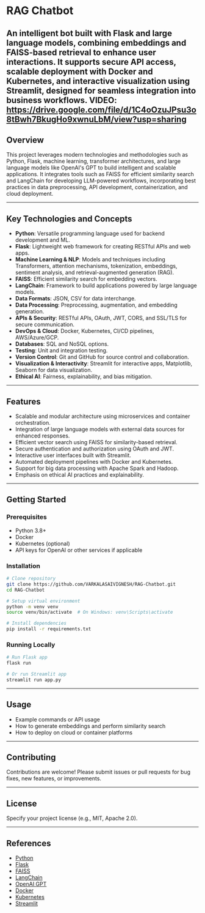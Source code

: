 
# RAG Chatbot

An intelligent bot built with Flask and large language models, combining embeddings and FAISS-based retrieval to enhance user interactions. It supports secure API access, scalable deployment with Docker and Kubernetes, and interactive visualization using Streamlit, designed for seamless integration into business workflows.
**VIDEO**: https://drive.google.com/file/d/1C4oOzuJPsu3o8tBwh7BkugHo9xwnuLbM/view?usp=sharing
---

## Overview

This project leverages modern technologies and methodologies such as Python, Flask, machine learning, transformer architectures, and large language models like OpenAI's GPT to build intelligent and scalable applications. It integrates tools such as FAISS for efficient similarity search and LangChain for developing LLM-powered workflows, incorporating best practices in data preprocessing, API development, containerization, and cloud deployment.

---

## Key Technologies and Concepts

- **Python**: Versatile programming language used for backend development and ML.
- **Flask**: Lightweight web framework for creating RESTful APIs and web apps.
- **Machine Learning & NLP**: Models and techniques including Transformers, attention mechanisms, tokenization, embeddings, sentiment analysis, and retrieval-augmented generation (RAG).
- **FAISS**: Efficient similarity search for embedding vectors.
- **LangChain**: Framework to build applications powered by large language models.
- **Data Formats**: JSON, CSV for data interchange.
- **Data Processing**: Preprocessing, augmentation, and embedding generation.
- **APIs & Security**: RESTful APIs, OAuth, JWT, CORS, and SSL/TLS for secure communication.
- **DevOps & Cloud**: Docker, Kubernetes, CI/CD pipelines, AWS/Azure/GCP.
- **Databases**: SQL and NoSQL options.
- **Testing**: Unit and integration testing.
- **Version Control**: Git and GitHub for source control and collaboration.
- **Visualization & Interactivity**: Streamlit for interactive apps, Matplotlib, Seaborn for data visualization.
- **Ethical AI**: Fairness, explainability, and bias mitigation.

---

## Features

- Scalable and modular architecture using microservices and container orchestration.
- Integration of large language models with external data sources for enhanced responses.
- Efficient vector search using FAISS for similarity-based retrieval.
- Secure authentication and authorization using OAuth and JWT.
- Interactive user interfaces built with Streamlit.
- Automated deployment pipelines with Docker and Kubernetes.
- Support for big data processing with Apache Spark and Hadoop.
- Emphasis on ethical AI practices and explainability.

---

## Getting Started

### Prerequisites

- Python 3.8+
- Docker
- Kubernetes (optional)
- API keys for OpenAI or other services if applicable

### Installation

```bash
# Clone repository
git clone https://github.com/VARKALASAIVIGNESH/RAG-Chatbot.git
cd RAG-Chatbot

# Setup virtual environment
python -m venv venv
source venv/bin/activate  # On Windows: venv\Scripts\activate

# Install dependencies
pip install -r requirements.txt
````

### Running Locally

```bash
# Run Flask app
flask run

# Or run Streamlit app
streamlit run app.py
```

---

## Usage

* Example commands or API usage
* How to generate embeddings and perform similarity search
* How to deploy on cloud or container platforms

---

## Contributing

Contributions are welcome! Please submit issues or pull requests for bug fixes, new features, or improvements.

---

## License

Specify your project license (e.g., MIT, Apache 2.0).

---

## References

* [Python](https://www.python.org/)
* [Flask](https://flask.palletsprojects.com/)
* [FAISS](https://github.com/facebookresearch/faiss)
* [LangChain](https://github.com/hwchase17/langchain)
* [OpenAI GPT](https://openai.com/)
* [Docker](https://www.docker.com/)
* [Kubernetes](https://kubernetes.io/)
* [Streamlit](https://streamlit.io/)



